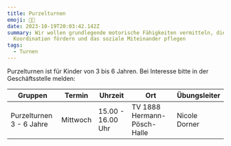 ```yaml
---
title: Purzelturnen
emoji: 🐾🐣
date: 2023-10-19T20:03:42.142Z
summary: Wir wollen grundlegende motorische Fähigkeiten vermitteln, die
  Koordination fördern und das soziale Miteinander pflegen
tags:
  - Turnen
---
```

Purzelturnen ist für Kinder von 3 bis 6 Jahren. Bei Interesse bitte in der Geschäftsstelle melden:



| **Gruppen**              | **Termin** | **Uhrzeit**       | **Ort**                     | **Übungsleiter** |
| ------------------------ | ---------- | ----------------- | --------------------------- | ---------------- |
| Purzelturnen 3 - 6 Jahre | Mittwoch   | 15.00 - 16.00 Uhr | TV 1888 Hermann-Pösch-Halle | Nicole Dorner    |